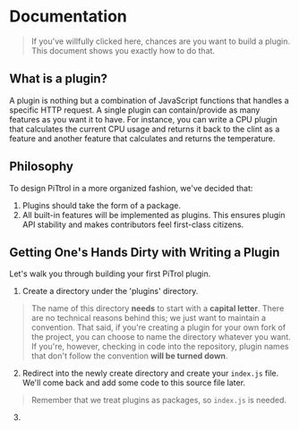 # Documentation

> If you've willfully clicked here, chances are you want to build a plugin. This document shows you exactly how to do that.

## What is a plugin?
A plugin is nothing but a combination of JavaScript functions that handles a specific HTTP request. A single plugin can contain/provide as many features as you want it to have. For instance, you can write a CPU plugin that calculates the current CPU usage and returns it back to the clint as a feature and another feature that calculates and returns the temperature.

## Philosophy
To design PiTtrol in a more organized fashion, we've decided that:
1. Plugins should take the form of a package.
2. All built-in features will be implemented as plugins. This ensures plugin API stability and makes contributors feel first-class citizens.

## Getting One's Hands Dirty with Writing a Plugin
Let's walk you through building your first PiTrol plugin.

1. Create a directory under the 'plugins' directory.

> The name of this directory <b>needs</b> to start with a <b>capital letter</b>. There are no technical reasons behind this; we just want to maintain a convention. That said, if you're creating a plugin for your own fork of the project, you can choose to name the directory whatever you want. If you're, however, checking in code into the repository, plugin names that don't follow the convention <b>will be turned down</b>.

2. Redirect into the newly create directory and create your `index.js` file. We'll come back and add some code to this source file later.

> Remember that we treat plugins as packages, so `index.js` is needed.

3. 
